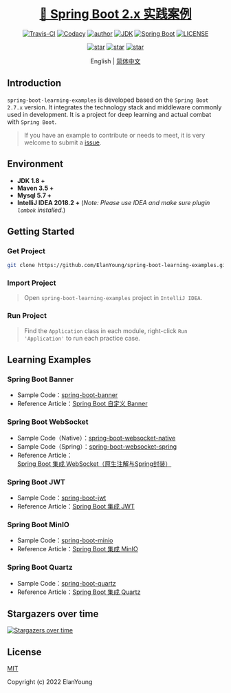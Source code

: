 <h1 align="center"><a href="https://github.com/ElanYoung" target="_blank">🤖 Spring Boot 2.x 实践案例</a></h1>
<p align="center">
  <a href="https://travis-ci.com/ElanYoung/spring-boot-learning-examples"><img alt="Travis-CI" src="https://travis-ci.com/xkcoding/spring-boot-demo.svg?branch=master"/></a>
  <a href="https://www.codacy.com/app/ElanYoung/spring-boot-learning-examples?utm_source=github.com&amp;utm_medium=referral&amp;utm_content=xkcoding/spring-boot-demo&amp;utm_campaign=Badge_Grade"><img alt="Codacy" src="https://api.codacy.com/project/badge/Grade/1f2e3d437b174bfc943dae1600332ec1"/></a>
  <a href="https://doc.starimmortal.com"><img alt="author" src="https://img.shields.io/badge/author-ElanYoung-blue.svg"/></a>
  <a href="https://www.oracle.com/technetwork/java/javase/downloads/index.html"><img alt="JDK" src="https://img.shields.io/badge/JDK-1.8.0_312-orange.svg"/></a>
  <a href="https://docs.spring.io/spring-boot/docs/2.7.3/reference/html/"><img alt="Spring Boot" src="https://img.shields.io/badge/Spring Boot-2.7.3-brightgreen.svg"/></a>
  <a href="https://github.com/ElanYoung/spring-boot-learning-examples/blob/master/LICENSE"><img alt="LICENSE" src="https://img.shields.io/github/license/ElanYoung/spring-boot-learning-examples.svg"/></a>
</p>

<p align="center">
  <a href="https://github.com/ElanYoung/spring-boot-learning-examples/stargazers"><img alt="star" src="https://img.shields.io/github/stars/ElanYoung/spring-boot-learning-examples.svg?label=Stars&style=social"/></a>
  <a href="https://github.com/ElanYoung/spring-boot-learning-examples/network/members"><img alt="star" src="https://img.shields.io/github/forks/ElanYoung/spring-boot-learning-examples.svg?label=Fork&style=social"/></a>
  <a href="https://github.com/ElanYoung/spring-boot-learning-examples/watchers"><img alt="star" src="https://img.shields.io/github/watchers/ElanYoung/spring-boot-learning-examples.svg?label=Watch&style=social"/></a>
</p>

<p align="center">
  <span>English | <a href="./README.zh-CN.md">简体中文</a></span>
</p>

## Introduction

`spring-boot-learning-examples` is developed based on the `Spring Boot 2.7.x` version. It integrates the technology stack and middleware commonly used in development. It is a project for deep learning and actual combat with `Spring Boot`.

> If you have an example to contribute or needs to meet, it is very welcome to submit a [issue](https://github.com/ElanYoung/spring-boot-learning-examples/issues/new).

## Environment

- **JDK 1.8 +**
- **Maven 3.5 +**
- **Mysql 5.7 +**
- **IntelliJ IDEA 2018.2 +** (*Note: Please use IDEA and make sure plugin `lombok` installed.*)

## Getting Started

### Get Project

```bash
git clone https://github.com/ElanYoung/spring-boot-learning-examples.git
```

### Import Project

> Open `spring-boot-learning-examples` project in `IntelliJ IDEA`.

### Run Project

> Find the `Application` class in each module, right-click `Run 'Application'` to run each practice case.


## Learning Examples

### Spring Boot Banner

- Sample Code：[spring-boot-banner](https://github.com/ElanYoung/spring-boot-learning-examples/tree/master/spring-boot-banner)
- Reference Article：[Spring Boot 自定义 Banner](https://blog.csdn.net/qq991658923/article/details/121302050)

### Spring Boot WebSocket

- Sample Code（Native）：[spring-boot-websocket-native](https://github.com/ElanYoung/spring-boot-learning-examples/tree/master/spring-boot-websocket-native)
- Sample Code（Spring）：[spring-boot-websocket-spring](https://github.com/ElanYoung/spring-boot-learning-examples/tree/master/spring-boot-websocket-spring)
- Reference Article：[Spring Boot 集成 WebSocket（原生注解与Spring封装）](https://blog.csdn.net/qq991658923/article/details/127022522)

### Spring Boot JWT

- Sample Code：[spring-boot-jwt](https://github.com/ElanYoung/spring-boot-learning-examples/tree/master/spring-boot-jwt)
- Reference Article：[Spring Boot 集成 JWT](https://blog.csdn.net/qq991658923/article/details/127027528)

### Spring Boot MinIO

- Sample Code：[spring-boot-minio](https://github.com/ElanYoung/spring-boot-learning-examples/tree/master/spring-boot-minio)
- Reference Article：[Spring Boot 集成 MinIO](https://blog.csdn.net/qq991658923/article/details/124623495)

### Spring Boot Quartz

- Sample Code：[spring-boot-quartz](https://github.com/ElanYoung/spring-boot-learning-examples/tree/master/spring-boot-quartz)
- Reference Article：[Spring Boot 集成 Quartz](https://blog.csdn.net/qq991658923/article/details/127078993)

## Stargazers over time

[![Stargazers over time](https://starchart.cc/ElanYoung/spring-boot-learning-examples.svg)](https://starchart.cc/ElanYoung/spring-boot-learning-examples)

## License

[MIT](http://opensource.org/licenses/MIT)

Copyright (c) 2022 ElanYoung